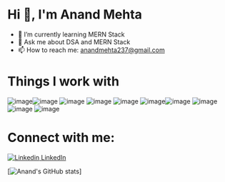 # Hi 👋, I'm Anand Mehta




* 🌱 I’m currently learning MERN Stack
* 💬 Ask me about DSA and MERN Stack
* 📫 How to reach me: anandmehta237@gmail.com

# Things I work with





![image](https://user-images.githubusercontent.com/43646827/159108143-8c58bd24-4b82-40b1-969a-ae358009172b.png)![image](https://user-images.githubusercontent.com/43646827/159107747-bf6cf7eb-e0b6-4c23-afb8-dd744050deaa.png) ![image](https://user-images.githubusercontent.com/43646827/159107832-346efca8-5016-4d5d-bcec-68a253c9fef3.png) ![image](https://user-images.githubusercontent.com/43646827/159107836-48b4bf79-35b8-41e2-ad71-04002e9f772b.png) ![image](https://user-images.githubusercontent.com/43646827/159107840-1d787222-211e-4df8-986d-dbe92e6c40fb.png) ![image](https://user-images.githubusercontent.com/43646827/159107930-02940283-71fc-4ef2-ac06-aa17409aeb82.png)![image](https://user-images.githubusercontent.com/43646827/159107845-56d29d1c-a452-4d6c-aa52-d30f395d2e03.png) ![image](https://user-images.githubusercontent.com/43646827/159107850-de475108-0b5a-4a4a-af0d-d485e5fa82b4.png) ![image](https://user-images.githubusercontent.com/43646827/159107857-10509f71-bd0d-406f-8399-1b77fe0f448f.png) ![image](https://user-images.githubusercontent.com/43646827/159107862-2daf0f56-9d2f-49bc-b13d-75c5dab24735.png)


# Connect with me:

[![Linkedin](https://i.stack.imgur.com/gVE0j.png) LinkedIn](https://www.linkedin.com/in/anand-mehta-91270714b/)

[![Anand's GitHub stats](https://github-readme-stats.vercel.app/api?username=mehtaanand35&theme=tokyonight)]
